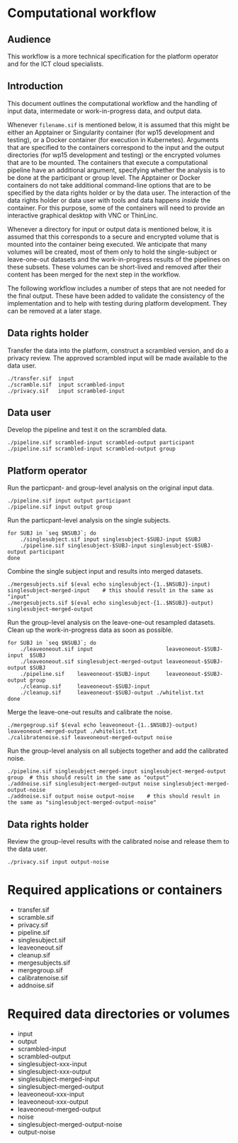 # Computational workflow

## Audience

This workflow is a more technical specification for the platform operator and for the ICT cloud specialists.

## Introduction

This document outlines the computational workflow and the handling of input data, intermedate or work-in-progress data, and output data.

Whenever `filename.sif` is mentioned below, it is assumed that this might be either an Apptainer or Singularity container (for wp15 development and testing), or a Docker container (for execution in Kubernetes). Arguments that are specified to the containers correspond to the input and the output directories (for wp15 development and testing) or the encrypted volumes that are to be mounted. The containers that execute a computational pipeline have an additional argument, specifying whether the analysis is to be done at the participant or group level. The Apptainer or Docker containers do not take additional command-line options that are to be specified by the data rights holder or by the data user. The interaction of the data rights holder or data user with tools and data happens _inside_ the container. For this purpose, some of the containers will need to provide an interactive graphical desktop with VNC or ThinLinc.

Whenever a directory for input or output data is mentioned below, it is assumed that this corresponds to a secure and encrypted volume that is mounted into the container being executed. We anticipate that many volumes will be created, most of them only to hold the single-subject or leave-one-out datasets and the work-in-progress results of the pipelines on these subsets. These volumes can be short-lived and removed after their content has been merged for the next step in the workflow.

The following workflow includes a number of steps that are not needed for the final output. These have been added to validate the consistency of the implementation and to help with testing during platform development. They can be removed at a later stage.

## Data rights holder

Transfer the data into the platform, construct a scrambled version, and do a privacy review. The approved scrambled input will be made available to the data user.

    ./transfer.sif  input
    ./scramble.sif  input scrambled-input
    ./privacy.sif   input scrambled-input

## Data user

Develop the pipeline and test it on the scrambled data.

    ./pipeline.sif scrambled-input scrambled-output participant
    ./pipeline.sif scrambled-input scrambled-output group
  
## Platform operator

Run the particpant- and group-level analysis on the original input data.

    ./pipeline.sif input output participant
    ./pipeline.sif input output group

Run the particpant-level analysis on the single subjects.

    for SUBJ in `seq $NSUBJ`; do
        ./singlesubject.sif input singlesubject-$SUBJ-input $SUBJ
        ./pipeline.sif singlesubject-$SUBJ-input singlesubject-$SUBJ-output participant
    done

Combine the single subject input and results into merged datasets.

    ./mergesubjects.sif $(eval echo singlesubject-{1..$NSUBJ}-input)  singlesubject-merged-input    # this should result in the same as "input"
    ./mergesubjects.sif $(eval echo singlesubject-{1..$NSUBJ}-output) singlesubject-merged-output

Run the group-level analysis on the leave-one-out resampled datasets. Clean up the work-in-progress data as soon as possible.

    for SUBJ in `seq $NSUBJ`; do
        ./leaveoneout.sif input                       leaveoneout-$SUBJ-input  $SUBJ
        ./leaveoneout.sif singlesubject-merged-output leaveoneout-$SUBJ-output $SUBJ
        ./pipeline.sif    leaveoneout-$SUBJ-input     leaveoneout-$SUBJ-output group
        ./cleanup.sif     leaveoneout-$SUBJ-input
        ./cleanup.sif     leaveoneout-$SUBJ-output ./whitelist.txt
    done

Merge the leave-one-out results and calibrate the noise.

    ./mergegroup.sif $(eval echo leaveoneout-{1..$NSUBJ}-output) leaveoneout-merged-output ./whitelist.txt
    ./calibratenoise.sif leaveoneout-merged-output noise

Run the group-level analysis on all subjects together and add the calibrated noise.

    ./pipeline.sif singlesubject-merged-input singlesubject-merged-output group  # this should result in the same as "output"
    ./addnoise.sif singlesubject-merged-output noise singlesubject-merged-output-noise
    ./addnoise.sif output noise output-noise    # this should result in the same as "singlesubject-merged-output-noise"

## Data rights holder

Review the group-level results with the calibrated noise and release them to the data user.

    ./privacy.sif input output-noise

# Required applications or containers

- transfer.sif
- scramble.sif
- privacy.sif
- pipeline.sif
- singlesubject.sif
- leaveoneout.sif
- cleanup.sif
- mergesubjects.sif
- mergegroup.sif
- calibratenoise.sif
- addnoise.sif

# Required data directories or volumes

- input
- output
- scrambled-input
- scrambled-output
- singlesubject-xxx-input
- singlesubject-xxx-output
- singlesubject-merged-input
- singlesubject-merged-output
- leaveoneout-xxx-input
- leaveoneout-xxx-output
- leaveoneout-merged-output
- noise
- singlesubject-merged-output-noise
- output-noise
